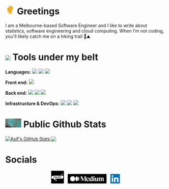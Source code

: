 # <img src="https://github.com/AsifMeem/AsifMeem/blob/main/wave.gif" width="30"/> Greetings 

I am a Melbourne-based Software Engineer and I like to write about statistics,
software engineering and cloud computing. When I’m not coding, you'll likely catch me on a hiking trail 🥾⛰️

# <img src="https://c.tenor.com/Pnb_hVWq2sgAAAAi/on-process-dig.gif" width="30"/> Tools under my belt

<strong>Languages:</strong> <img src="https://img.shields.io/badge/Code-typescript%20-blue?logo=typescript">  <img src="https://img.shields.io/badge/Code-C%23-blue?logo=csharp"> <img src="https://img.shields.io/badge/Code-python-green?logo=python"> 

<strong>Front end:</strong> <img src="https://img.shields.io/badge/Code-react-blue?logo=react">

<strong>Back end:</strong> <img src="https://img.shields.io/badge/%E2%98%81%EF%B8%8FCloud-aws services-orange"> <img src="https://img.shields.io/badge/Code-.NET-orange?logo=.NET"> <img src="https://img.shields.io/badge/Code-node.js-green?logo=python">

<strong>Infrastructure & DevOps:</strong> <img src="https://img.shields.io/badge/%E2%98%81%EF%B8%8FCloud-aws cdk-green"> <img src="https://img.shields.io/badge/Tools-docker-green?logo=docker"> <img src="https://img.shields.io/badge/Tools-localstack-green?logo=localstack" > 

# <img src="https://github.com/AsifMeem/AsifMeem/blob/main/typing.gif" width="50" /> Public Github Stats

<a href="https://github.com/AsifMeem/AsifMeem">
  <img align="center" src="https://github-readme-stats.vercel.app/api?username=AsifMeem&count_private=true&show_icons=true&theme=dracula&line_height=27" alt="Asif's GitHub Stats" />
</a>
<a href="https://github.com/AsifMeem/AsifMeem">
  <img align="center" src="https://github-readme-stats.vercel.app/api/top-langs/?username=AsifMeem&theme=dracula&langs_count=3" />
</a>

# Socials  
<p align='center'>
 <img src="https://github.com/AsifMeem/AsifMeem/blob/main/follow.gif" width="40" /></a>&nbsp;&nbsp;
<a href="https://medium.com/@asif.foysalm"><img height="30" src="https://github.com/AsifMeem/AsifMeem/blob/main/medium.png"></a>&nbsp;&nbsp;
<a href="https://www.linkedin.com/in/asif-foysal-meem/"><img height="30" src="https://github.com/AsifMeem/AsifMeem/blob/main/linkedinlogo.png"></a>
</p>


<!--
**AsifMeem/AsifMeem** is a ✨ _special_ ✨ repository because its `README.md` (this file) appears on your GitHub profile.

Here are some ideas to get you started:

- 🔭 I’m currently working on ...
- 🌱 I’m currently learning ...
- 👯 I’m looking to collaborate on ...
- 🤔 I’m looking for help with ...
- 💬 Ask me about ...
- 📫 How to reach me: ...
- 😄 Pronouns: ...
- ⚡ Fun fact: ...
-->
